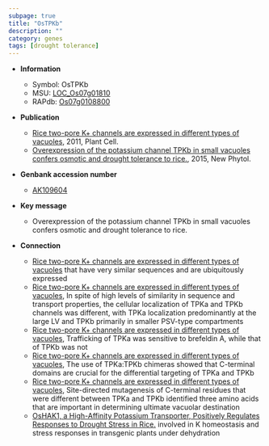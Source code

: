 ```yaml
---
subpage: true
title: "OsTPKb"
description: ""
category: genes
tags: [drought tolerance]
---
```


* **Information**  
    + Symbol: OsTPKb  
    + MSU: [LOC_Os07g01810](http://rice.plantbiology.msu.edu/cgi-bin/ORF_infopage.cgi?orf=LOC_Os07g01810)  
    + RAPdb: [Os07g0108800](http://rapdb.dna.affrc.go.jp/viewer/gbrowse_details/irgsp1?name=Os07g0108800)  

* **Publication**  
    + [Rice two-pore K+ channels are expressed in different types of vacuoles](http://www.ncbi.nlm.nih.gov/pubmed?term=Rice+two-pore+K++channels+are+expressed+in+different+types+of+vacuoles%5BTitle%5D), 2011, Plant Cell.
    + [Overexpression of the potassium channel TPKb in small vacuoles confers osmotic and drought tolerance to rice.](http://www.ncbi.nlm.nih.gov/pubmed?term=Overexpression+of+the+potassium+channel+TPKb+in+small+vacuoles+confers+osmotic+and+drought+tolerance+to+rice.%5BTitle%5D), 2015, New Phytol.

* **Genbank accession number**  
    + [AK109604](http://www.ncbi.nlm.nih.gov/nuccore/AK109604)

* **Key message**  
    + Overexpression of the potassium channel TPKb in small vacuoles confers osmotic and drought tolerance to rice.

* **Connection**  
    + [Rice two-pore K+ channels are expressed in different types of vacuoles](TPKa+and+TPKb) that have very similar sequences and are ubiquitously expressed
    + [Rice two-pore K+ channels are expressed in different types of vacuoles](http://www.ncbi.nlm.nih.gov/pubmed?term=Rice+two-pore+K++channels+are+expressed+in+different+types+of+vacuoles%5BTitle%5D), In spite of high levels of similarity in sequence and transport properties, the cellular localization of TPKa and TPKb channels was different, with TPKa localization predominantly at the large LV and TPKb primarily in smaller PSV-type compartments
    + [Rice two-pore K+ channels are expressed in different types of vacuoles](http://www.ncbi.nlm.nih.gov/pubmed?term=Rice+two-pore+K++channels+are+expressed+in+different+types+of+vacuoles%5BTitle%5D), Trafficking of TPKa was sensitive to brefeldin A, while that of TPKb was not
    + [Rice two-pore K+ channels are expressed in different types of vacuoles](http://www.ncbi.nlm.nih.gov/pubmed?term=Rice+two-pore+K++channels+are+expressed+in+different+types+of+vacuoles%5BTitle%5D), The use of TPKa:TPKb chimeras showed that C-terminal domains are crucial for the differential targeting of TPKa and TPKb
    + [Rice two-pore K+ channels are expressed in different types of vacuoles](http://www.ncbi.nlm.nih.gov/pubmed?term=Rice+two-pore+K++channels+are+expressed+in+different+types+of+vacuoles%5BTitle%5D), Site-directed mutagenesis of C-terminal residues that were different between TPKa and TPKb identified three amino acids that are important in determining ultimate vacuolar destination
    + [OsHAK1, a High-Affinity Potassium Transporter, Positively Regulates Responses to Drought Stress in Rice.](OsTPKb+and+OsAKT1) involved in K homeostasis and stress responses in transgenic plants under dehydration



